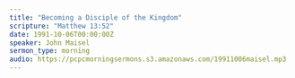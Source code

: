 ```yaml
---
title: "Becoming a Disciple of the Kingdom"
scripture: "Matthew 13:52"
date: 1991-10-06T00:00:00Z
speaker: John Maisel
sermon_type: morning
audio: https://pcpcmorningsermons.s3.amazonaws.com/19911006maisel.mp3 
---
```




